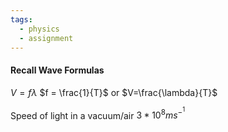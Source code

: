 ```yaml
---
tags:
  - physics
  - assignment
---
```


#### Recall Wave Formulas
$V=f\lambda$ 
$f = \frac{1}{T}$
or $V=\frac{\lambda}{T}$

Speed of light in a vacuum/air 
$3*10^8  ms^-^1$





